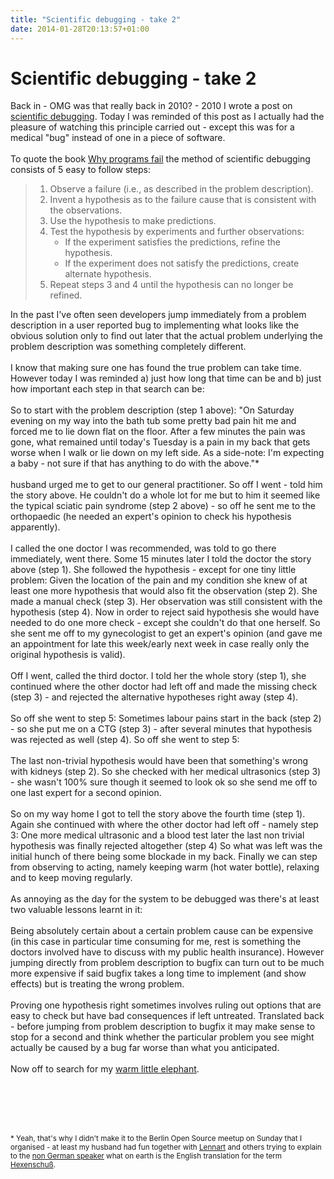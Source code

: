 ```yaml
---
title: "Scientific debugging - take 2"
date: 2014-01-28T20:13:57+01:00
---
```


# Scientific debugging - take 2


Back in - OMG was that really back in 2010? - 2010 I wrote a post on <a
href="http://blog.isabel-drost.de/posts/scientific-debugging337.html">scientific
debugging</a>. Today I was reminded of this post as I actually had the pleasure
of watching this principle carried out - except this was for a medical "bug"
instead of one in a piece of software.
<br><br>
To quote the book <a
href="http://my.safaribooksonline.com/book/software-engineering-and-development/software-testing/9781558608665/6-scienti
fic-debugging/63_applying_the_scientific_met">Why
programs fail</a> the method of scientific debugging consists of 5 easy to
follow steps:

<blockquote>
<ol>
<li>Observe a failure (i.e., as described in the problem description).
<li>Invent a hypothesis as to the failure cause that is consistent with the observations.
<li>Use the hypothesis to make predictions.
<li>Test the hypothesis by experiments and further observations:
<ul>
<li>If the experiment satisfies the predictions, refine the hypothesis.
<li>If the experiment does not satisfy the predictions, create alternate hypothesis.
</ul>
<li>Repeat steps 3 and 4 until the hypothesis can no longer be refined.
</ol>
</blockquote>

In the past I've often seen developers jump immediately from a problem
description in a user reported bug to implementing what looks like the obvious
solution only to find out later that the actual problem underlying the problem
description was something completely different.
<br><br>
I know that making sure one has found the true problem can take time. However
today I was reminded a) just how long that time can be and b) just how important
each step in that search can be:
<br><br>
So to start with the problem description (step 1 above): "On Saturday evening on my way into
the bath tub some pretty bad pain hit me and forced me to lie down flat on the
floor. After a few minutes the pain was gone, what remained until today's
Tuesday is a pain in my back that gets worse when I walk or lie down on my left
side. As a side-note: I'm expecting a baby - not sure if that has anything to do
with the above."*
<br><br>
husband urged me to get to our general practitioner. So off I went - told him
the story above. He couldn't do a whole lot for me but to him it seemed like the
typical sciatic pain syndrome (step 2 above) - so off he sent me to the
orthopaedic (he needed an expert's opinion to check his hypothesis apparently).
<br><br>
I called the one doctor I was recommended, was told to go there immediately,
went there. Some 15 minutes later I told the doctor the story above (step 1). She
followed the hypothesis - except for one tiny little problem: Given the location of
the pain and my condition she knew of at least one more hypothesis that would also fit
the observation (step 2). She made a manual check (step 3). Her observation was
still consistent with the hypothesis (step 4). Now in order to reject said
hypothesis she would have needed to do one more check - except she couldn't do
that one herself. So she sent me off to my gynecologist to get an expert's
opinion (and gave me an appointment for late this week/early next week in case really
only the original hypothesis is valid).
<br><br>
Off I went, called the third doctor. I told her the whole story (step 1), she
continued where the other doctor had left off and made the missing check (step
3) - and rejected the alternative hypotheses right away (step 4). 
<br><br>
So off she
went to step 5: Sometimes labour pains start in the back (step 2) - so she put
me on a CTG (step 3) - after several minutes that hypothesis was rejected as
well (step 4). So off she went to step 5: 
<br><br>
The last
non-trivial hypothesis would have been that something's wrong with kidneys
(step 2). So she checked with her medical ultrasonics (step 3) - she wasn't 100%
sure though it seemed to look ok so she send me off to one last expert for a second opinion. 
<br><br>
So on my
way home I got to tell the story above the fourth time (step 1). Again she
continued with where the other doctor had left off - namely step 3: One more medical
ultrasonic and a blood test later the last non trivial hypothesis was finally
rejected altogether (step 4) So what was left was the initial
hunch of there being some blockade in my back. Finally we can step from
observing to acting, namely keeping warm (hot water bottle),
relaxing and to keep moving regularly.
<br><br>
As annoying as the day for the system to be debugged was there's at least two
valuable lessons learnt in it:
<br><br>
Being absolutely certain about a certain problem cause can be expensive (in this
case in particular time consuming for me, rest is something the doctors involved
have to discuss with my public health insurance). However jumping directly from
problem description to bugfix can turn out to be much more expensive if said
bugfix takes a long time to implement (and show effects) but is treating the wrong problem.
<br><br>
Proving one hypothesis right sometimes involves ruling out options that are
easy to check but have bad consequences if left untreated. Translated back -
before jumping from problem description to bugfix it may make sense to stop for
a second and think whether the particular problem you see might actually be
caused by a bug far worse than what you anticipated.
<br><br>
Now off to search for my <a
href="http://www.warmies.de/warmestofftiere/klassiker/elefant.html">warm little
elephant</a>.

<br><br>

<br><br>
<small>* Yeah, that's why I didn't make it to the Berlin Open Source meetup on
Sunday that I organised - at least my husband had fun together with <a
href="http://0pointer.de/lennart/">Lennart</a> and others trying to explain to the <a
href="http://blixtra.org/blog/">non German speaker</a> what on earth is the
English translation for the term <a
href="http://en.wikipedia.org/wiki/Low_back_pain">Hexenschu&szlig;</a>.
</small>
